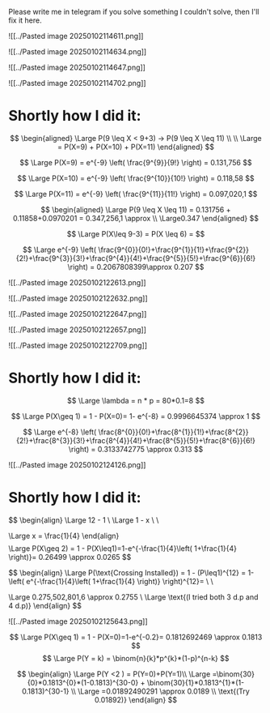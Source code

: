 Please write me in telegram  if you solve something I couldn't solve, then I'll fix it here.

![[../Pasted image 20250102114611.png]]

![[../Pasted image 20250102114634.png]]

![[../Pasted image 20250102114647.png]]

![[../Pasted image 20250102114702.png]]

# Shortly how I did it:

$$
\begin{aligned}
\Large P(9 \leq X < 9+3) -> P(9 \leq X \leq 11) \\ \\
\Large = P(X=9) +  P(X=10) +  P(X=11) 
\end{aligned}
$$

$$
\Large P(X=9) = e^{-9} \left( \frac{9^{9}}{9!} \right) = 0.131,756
$$

$$
\Large P(X=10) = e^{-9} \left( \frac{9^{10}}{10!} \right) = 0.118,58
$$

$$
\Large P(X=11) = e^{-9} \left( \frac{9^{11}}{11!} \right) = 0.097,020,1
$$

$$
\begin{aligned}
\Large P(9 \leq X \leq 11) = 0.131756 + 0.11858+0.0970201 = 0.347,256,1 \approx \\ \Large0.347 
\end{aligned}
$$

$$
\Large P(X\leq 9-3) = P(X \leq 6) = 
$$

$$
\Large e^{-9} \left( \frac{9^{0}}{0!}+\frac{9^{1}}{1!}+\frac{9^{2}}{2!}+\frac{9^{3}}{3!}+\frac{9^{4}}{4!}+\frac{9^{5}}{5!}+\frac{9^{6}}{6!} \right) = 0.2067808399\approx 0.207
$$

![[../Pasted image 20250102122613.png]]

![[../Pasted image 20250102122632.png]]

![[../Pasted image 20250102122647.png]]

![[../Pasted image 20250102122657.png]]

![[../Pasted image 20250102122709.png]]
# Shortly how I did it:

$$
\Large \lambda = n * p = 80*0.1=8
$$

$$
\Large P(X\geq 1) = 1 - P(X=0)= 1- e^{-8} = 0.9996645374 \approx 1  
$$

$$
\Large e^{-8} \left( \frac{8^{0}}{0!}+\frac{8^{1}}{1!}+\frac{8^{2}}{2!}+\frac{8^{3}}{3!}+\frac{8^{4}}{4!}+\frac{8^{5}}{5!}+\frac{8^{6}}{6!} \right) = 0.3133742775 \approx 0.313
$$

![[../Pasted image 20250102124126.png]]
# Shortly how I did it:
$$
\begin{align}
\Large 12 - 1 \\
\Large 1 - x \\ \\

\Large x = \frac{1}{4}
\end{align}
$$
$$
\Large P(X\geq 2) = 1 - P(X\leq1)=1-e^{-\frac{1}{4}\left( 1+\frac{1}{4} \right)}= 0.26499 \approx 0.0265
$$

$$
\begin{align}
\Large P(\text{Crossing Installed}) = 1 - (P\leq1)^{12} = 1-\left( e^{-\frac{1}{4}\left( 1+\frac{1}{4} \right)} \right)^{12}=  \\ \\

\Large 0.275,502,801,6 \approx 0.2755 \\
\Large \text{(I tried both 3 d.p and 4 d.p)}
\end{align}
$$

![[../Pasted image 20250102125643.png]]

$$
\Large P(X\geq 1) = 1 - P(X=0)=1-e^{-0.2}= 0.1812692469 \approx 0.1813
$$
$$
\Large P(Y = k) = \binom{n}{k}*p^{k}*(1-p)^{n-k}
$$

$$
\begin{align}
\Large P(Y <2 ) = P(Y=0)+P(Y=1)\\
\Large =\binom{30}{0}*0.1813^{0}*(1-0.1813)^{30-0} + \binom{30}{1}*0.1813^{1}*(1-0.1813)^{30-1} \\
\Large =0.01892490291 \approx 0.0189 \\
\text{(Try 0.01892)}
\end{align}
$$